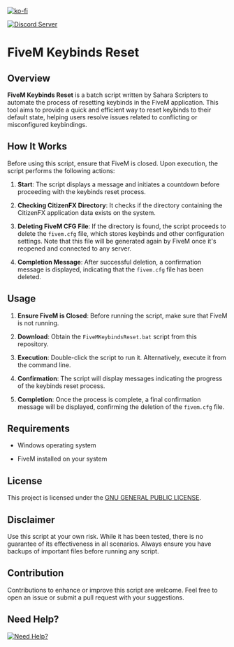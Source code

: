 [![ko-fi](https://ko-fi.com/img/githubbutton_sm.svg)](https://ko-fi.com/saharascripters)

<a href="https://discord.gg/kQxzuyqnkR"><img src="https://discordapp.com/api/guilds/882172298059190282/widget.png?style=banner2" alt="Discord Server"></a>

# FiveM Keybinds Reset

## Overview

**FiveM Keybinds Reset** is a batch script written by Sahara Scripters to automate the process of resetting keybinds in the FiveM application. This tool aims to provide a quick and efficient way to reset keybinds to their default state, helping users resolve issues related to conflicting or misconfigured keybindings.

## How It Works

Before using this script, ensure that FiveM is closed. Upon execution, the script performs the following actions:

1. **Start**: The script displays a message and initiates a countdown before proceeding with the keybinds reset process.

2. **Checking CitizenFX Directory**: It checks if the directory containing the CitizenFX application data exists on the system.

3. **Deleting FiveM CFG File**: If the directory is found, the script proceeds to delete the `fivem.cfg` file, which stores keybinds and other configuration settings. Note that this file will be generated again by FiveM once it's reopened and connected to any server.

4. **Completion Message**: After successful deletion, a confirmation message is displayed, indicating that the `fivem.cfg` file has been deleted.

## Usage

1. **Ensure FiveM is Closed**: Before running the script, make sure that FiveM is not running.

2. **Download**: Obtain the `FiveMKeybindsReset.bat` script from this repository.

3. **Execution**: Double-click the script to run it. Alternatively, execute it from the command line.

4. **Confirmation**: The script will display messages indicating the progress of the keybinds reset process.

5. **Completion**: Once the process is complete, a final confirmation message will be displayed, confirming the deletion of the `fivem.cfg` file.

## Requirements

- Windows operating system

- FiveM installed on your system

## License

This project is licensed under the [GNU GENERAL PUBLIC LICENSE](LICENSE).

## Disclaimer

Use this script at your own risk. While it has been tested, there is no guarantee of its effectiveness in all scenarios. Always ensure you have backups of important files before running any script.

## Contribution

Contributions to enhance or improve this script are welcome. Feel free to open an issue or submit a pull request with your suggestions.

## Need Help?

[![Need Help?](https://cdn.imgpile.com/f/yryoDqk_xl.png)](https://discord.gg/kQxzuyqnkR)

